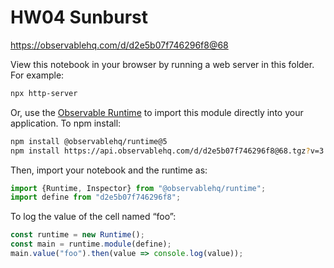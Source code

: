 # HW04 Sunburst

https://observablehq.com/d/d2e5b07f746296f8@68

View this notebook in your browser by running a web server in this folder. For
example:

~~~sh
npx http-server
~~~

Or, use the [Observable Runtime](https://github.com/observablehq/runtime) to
import this module directly into your application. To npm install:

~~~sh
npm install @observablehq/runtime@5
npm install https://api.observablehq.com/d/d2e5b07f746296f8@68.tgz?v=3
~~~

Then, import your notebook and the runtime as:

~~~js
import {Runtime, Inspector} from "@observablehq/runtime";
import define from "d2e5b07f746296f8";
~~~

To log the value of the cell named “foo”:

~~~js
const runtime = new Runtime();
const main = runtime.module(define);
main.value("foo").then(value => console.log(value));
~~~
